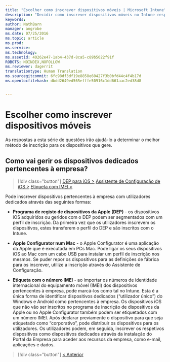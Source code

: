 ```yaml
---
title: "Escolher como inscrever dispositivos móveis | Microsoft Intune"
description: "Decidir como inscrever dispositivos móveis no Intune respondendo a algumas perguntas simples"
keywords: 
author: NathBarn
manager: angrobe
ms.date: 07/25/2016
ms.topic: article
ms.prod: 
ms.service: 
ms.technology: 
ms.assetid: 40262e47-1ab4-437d-8ca5-c89b5022f91f
ROBOTS: NOINDEX,NOFOLLOW
ms.reviewer: dagerrit
translationtype: Human Translation
ms.sourcegitcommit: 6fc98df3df19e8858e60427f3b0bfd44c4f4b17d
ms.openlocfilehash: dbdd2649ed565efffe50916c1dd661aac2ed38d8


---
```

# Escolher como inscrever dispositivos móveis

As respostas a esta série de questões irão ajudá-lo a determinar o melhor método de inscrição para os dispositivos que gere.

## **Como vai gerir os dispositivos dedicados pertencentes à empresa?**

  > [!div class="button"]
[DEP para iOS >](/intune/deploy-use/ios-device-enrollment-program-in-microsoft-intune)   [Assistente de Configuração de iOS >](/intune/deploy-use/ios-setup-assistant-enrollment-in-microsoft-intune) [Etiqueta com IMEI >](/intune/deploy-use/specify-corporate-owned-devices-with-international-mobile-equipment-identity-imei-numbers)

  Pode inscrever dispositivos pertencentes à empresa com utilizadores dedicados através das seguintes formas:

  - **Programa de registo de dispositivos da Apple (DEP)** - os dispositivos iOS adquiridos ou geridos com o DEP podem ser segmentados com um perfil de inscrição. Da primeira vez que os utilizadores inscrevem os dispositivos, estes transferem o perfil do DEP e são inscritos com o Intune.

  - **Apple Configurator num Mac** - o Apple Configurator é uma aplicação da Apple que é executada em PCs Mac. Pode ligar os seus dispositivos iOS ao Mac com um cabo USB para instalar um perfil de inscrição nos mesmos. Se puder repor os dispositivos para as definições de fábrica para os inscrever, utilize a inscrição através do Assistente de Configuração.

  - **Etiqueta com o número IMEI** - ao importar os números de identidade internacional do equipamento móvel (IMEI) dos dispositivos pertencentes à empresa, pode marcá-los como tal no Intune. Esta é a única forma de identificar dispositivos dedicados (“utilizador único”) do Windows e Android como pertencentes à empresa. Os dispositivos iOS que não vão ser inscritos no programa de inscrição de dispositivos da Apple ou no Apple Configurator também podem ser etiquetados com um número IMEI. Após declarar previamente o dispositivo para que seja etiquetado como “corporativo”, pode distribuir os dispositivos para os utilizadores. Os utilizadores podem, em seguida, inscrever os respetivos dispositivos como dispositivos dedicados através da instalação do Portal da Empresa para aceder aos recursos da empresa, como e-mail, aplicações e dados.

  > [!div class="button"]
  [< Anterior](choose-how-to-enroll-devices3.md)



<!--HONumber=Aug16_HO4-->


